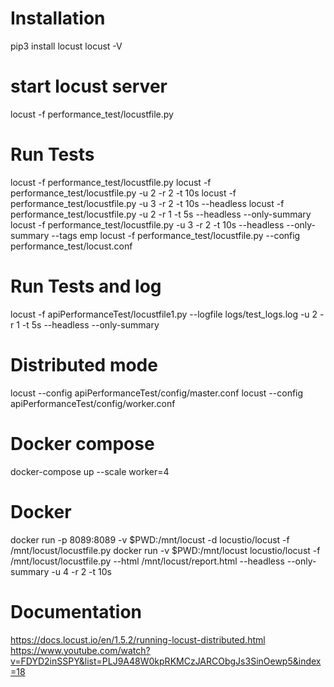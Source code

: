 # Installation
pip3 install locust
locust -V


# start locust server
locust -f performance_test/locustfile.py 

# Run Tests 
locust -f performance_test/locustfile.py
locust -f performance_test/locustfile.py -u 2 -r 2 -t 10s
locust -f performance_test/locustfile.py -u 3 -r 2 -t 10s --headless
locust -f performance_test/locustfile.py -u 2 -r 1 -t 5s --headless --only-summary
locust -f performance_test/locustfile.py -u 3 -r 2 -t 10s --headless --only-summary --tags emp
locust -f performance_test/locustfile.py --config performance_test/locust.conf


# Run Tests and log
locust -f apiPerformanceTest/locustfile1.py --logfile logs/test_logs.log -u 2 -r 1 -t 5s --headless --only-summary


# Distributed mode 
locust --config apiPerformanceTest/config/master.conf
locust --config apiPerformanceTest/config/worker.conf

# Docker compose
docker-compose up --scale worker=4
# Docker 
docker run -p 8089:8089 -v $PWD:/mnt/locust -d locustio/locust -f /mnt/locust/locustfile.py
docker run -v $PWD:/mnt/locust locustio/locust -f /mnt/locust/locustfile.py --html /mnt/locust/report.html --headless --only-summary -u 4 -r 2 -t 10s


# Documentation
https://docs.locust.io/en/1.5.2/running-locust-distributed.html
https://www.youtube.com/watch?v=FDYD2inSSPY&list=PLJ9A48W0kpRKMCzJARCObgJs3SinOewp5&index=18